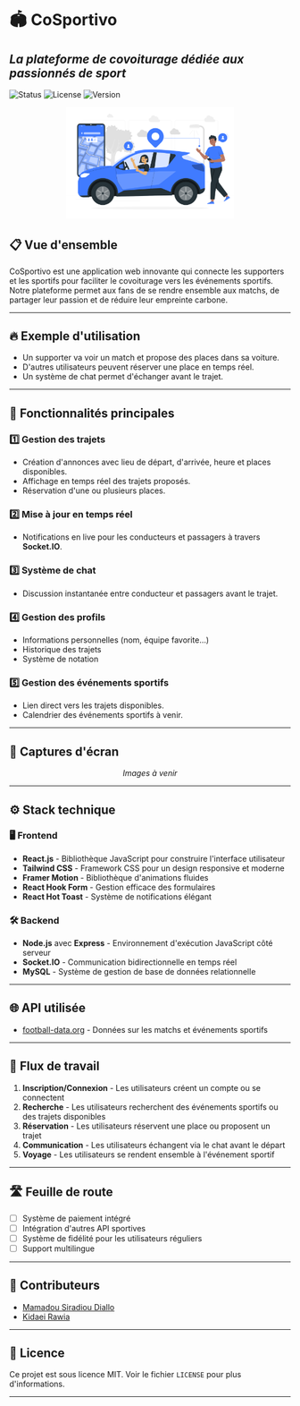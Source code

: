 # 🏟️ CoSportivo
## *La plateforme de covoiturage dédiée aux passionnés de sport*

![Status](https://img.shields.io/badge/status-en%20développement-brightgreen)
![License](https://img.shields.io/badge/license-MIT-blue)
![Version](https://img.shields.io/badge/version-1.0.0-orange)

<p align="center">
  <img src="./client/src/assets/illustration_covoiturage.svg" alt="CoSportivo" width="300"/>
</p>

## 📋 Vue d'ensemble

CoSportivo est une application web innovante qui connecte les supporters et les sportifs pour faciliter le covoiturage vers les événements sportifs. Notre plateforme permet aux fans de se rendre ensemble aux matchs, de partager leur passion et de réduire leur empreinte carbone.

---

## 🔥 Exemple d'utilisation

- Un supporter va voir un match et propose des places dans sa voiture.
- D'autres utilisateurs peuvent réserver une place en temps réel.
- Un système de chat permet d'échanger avant le trajet.

---

## 🧩 Fonctionnalités principales

### 1️⃣ Gestion des trajets
- Création d'annonces avec lieu de départ, d'arrivée, heure et places disponibles.
- Affichage en temps réel des trajets proposés.
- Réservation d'une ou plusieurs places.

### 2️⃣ Mise à jour en temps réel
- Notifications en live pour les conducteurs et passagers à travers **Socket.IO**.

### 3️⃣ Système de chat
- Discussion instantanée entre conducteur et passagers avant le trajet.

### 4️⃣ Gestion des profils
- Informations personnelles (nom, équipe favorite…)
- Historique des trajets
- Système de notation

### 5️⃣ Gestion des événements sportifs
- Lien direct vers les trajets disponibles.
- Calendrier des événements sportifs à venir.

---

## 📱 Captures d'écran

<p align="center">
  <i>Images à venir</i>
</p>

---

## ⚙️ Stack technique

### 🖥️ Frontend
- **React.js** - Bibliothèque JavaScript pour construire l'interface utilisateur
- **Tailwind CSS** - Framework CSS pour un design responsive et moderne
- **Framer Motion** - Bibliothèque d'animations fluides
- **React Hook Form** - Gestion efficace des formulaires
- **React Hot Toast** - Système de notifications élégant

### 🛠️ Backend
- **Node.js** avec **Express** - Environnement d'exécution JavaScript côté serveur
- **Socket.IO** - Communication bidirectionnelle en temps réel
- **MySQL** - Système de gestion de base de données relationnelle

---

## 🌐 API utilisée

- [football-data.org](http://football-data.org) - Données sur les matchs et événements sportifs

---

## 🔄 Flux de travail

1. **Inscription/Connexion** - Les utilisateurs créent un compte ou se connectent
2. **Recherche** - Les utilisateurs recherchent des événements sportifs ou des trajets disponibles
3. **Réservation** - Les utilisateurs réservent une place ou proposent un trajet
4. **Communication** - Les utilisateurs échangent via le chat avant le départ
5. **Voyage** - Les utilisateurs se rendent ensemble à l'événement sportif

---

## 🛣️ Feuille de route

- [ ] Système de paiement intégré
- [ ] Intégration d'autres API sportives
- [ ] Système de fidélité pour les utilisateurs réguliers
- [ ] Support multilingue

---

## 👥 Contributeurs

- [Mamadou Siradiou Diallo](https://github.com/Siradio7)
- [Kidaei Rawia](https://github.com/kidaei)

---

## 📜 Licence

Ce projet est sous licence MIT. Voir le fichier `LICENSE` pour plus d'informations.

---